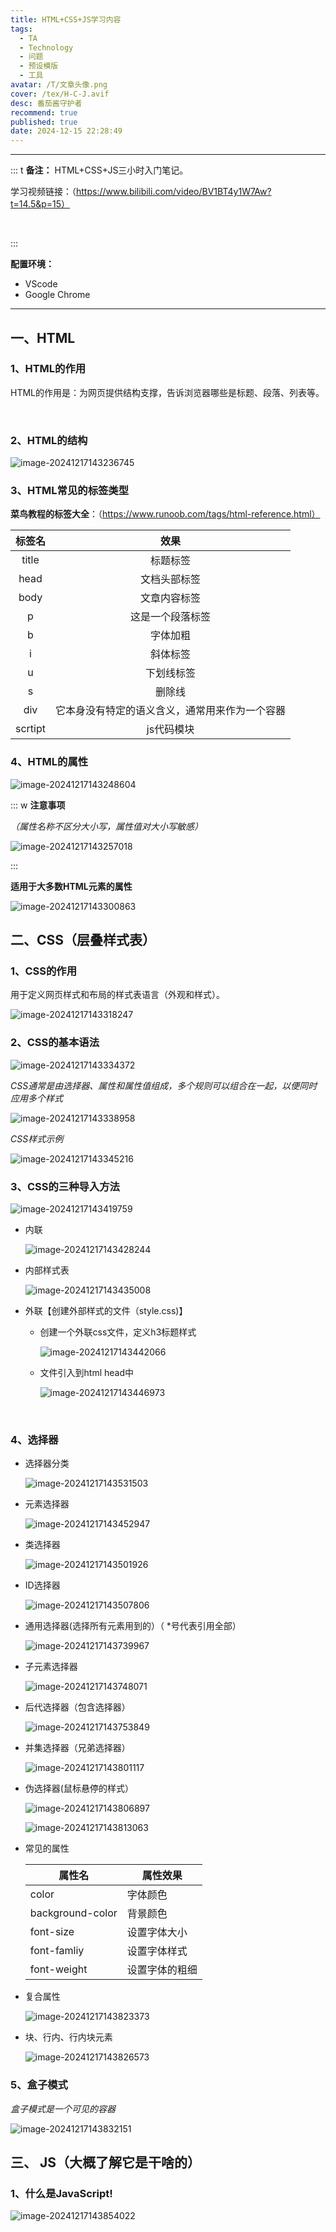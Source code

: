```yaml
---
title: HTML+CSS+JS学习内容
tags:
  - TA
  - Technology
  - 问题
  - 预设模版
  - 工具
avatar: /T/文章头像.png
cover: /tex/H-C-J.avif
desc: 番茄酱守护者
recommend: true
published: true
date: 2024-12-15 22:28:49
---
```


---

::: t
**备注：**
HTML+CSS+JS三小时入门笔记。

学习视频链接：（https://www.bilibili.com/video/BV1BT4y1W7Aw?t=14.5&p=15）

<br>

:::

**配置环境：**

- VScode
- Google Chrome

---

## 一、HTML

### 1、HTML的作用

<p id = "paragraph">  HTML的作用是：为网页提供结构支撑，告诉浏览器哪些是标题、段落、列表等。</p>

<br>

### 2、HTML的结构

![image-20241217143236745](/Blog/2024-12%2F1734417156.avif)

### 3、HTML常见的标签类型

**菜鸟教程的标签大全**：（https://www.runoob.com/tags/html-reference.html）

| 标签名  |                      效果                      |
| :-----: | :--------------------------------------------: |
|  title  |                    标题标签                    |
|  head   |                  文档头部标签                  |
|  body   |                  文章内容标签                  |
|    p    |                这是一个段落标签                |
|    b    |                    字体加粗                    |
|    i    |                    斜体标签                    |
|    u    |                   下划线标签                   |
|    s    |                     删除线                     |
|   div   | 它本身没有特定的语义含义，通常用来作为一个容器 |
| scrtipt |                   js代码模块                   |



### 4、HTML的属性

![image-20241217143248604](/Blog/2024-12%2F1734417168.avif)

::: w
**注意事项**

*（属性名称不区分大小写，属性值对大小写敏感）*

![image-20241217143257018](/Blog/2024-12%2F1734417177.avif)

:::

**适用于大多数HTML元素的属性**

![image-20241217143300863](/Blog/2024-12%2F1734417180.avif)

## 二、CSS（层叠样式表）

### 1、CSS的作用

<p id = "paragraph">
    用于定义网页样式和布局的样式表语言（外观和样式）。
</p>

![image-20241217143318247](/Blog/2024-12%2F1734417198.avif)

### 2、CSS的基本语法

![image-20241217143334372](/Blog/2024-12%2F1734417214.avif)

*CSS通常是由选择器、属性和属性值组成，多个规则可以组合在一起，以便同时应用多个样式*

![image-20241217143338958](/Blog/2024-12%2F1734417219.avif)

*CSS样式示例*

![image-20241217143345216](/Blog/2024-12%2F1734417225.avif)

### 3、CSS的三种导入方法

![image-20241217143419759](/Blog/2024-12%2F1734417259.avif)

- 内联

  ![image-20241217143428244](/Blog/2024-12%2F1734417268.avif)

- 内部样式表

  ![image-20241217143435008](/Blog/2024-12%2F1734417275.avif)

- 外联【创建外部样式的文件（style.css)】

  - 创建一个外联css文件，定义h3标题样式

    ![image-20241217143442066](/Blog/2024-12%2F1734417282.avif)

  - 文件引入到html head中

    ![image-20241217143446973](/Blog/2024-12%2F1734417287.avif)

    <br>

### 4、选择器

- 选择器分类

  ![image-20241217143531503](/Blog/2024-12%2F1734417331.avif)

  


- 元素选择器

  ![image-20241217143452947](/Blog/2024-12%2F1734417293.avif)

- 类选择器

  ![image-20241217143501926](/Blog/2024-12%2F1734417302.avif)

- ID选择器

  ![image-20241217143507806](/Blog/2024-12%2F1734417307.avif)

- 通用选择器(选择所有元素用到的）（ *号代表引用全部）

  ![image-20241217143739967](/Blog/2024-12%2F1734417460.avif)

- 子元素选择器

  ![image-20241217143748071](/Blog/2024-12%2F1734417468.avif)

- 后代选择器（包含选择器）

  ![image-20241217143753849](/Blog/2024-12%2F1734417473.avif)

- 并集选择器（兄弟选择器）

  ![image-20241217143801117](/Blog/2024-12%2F1734417481.avif)

- 伪选择器(鼠标悬停的样式）

  ![image-20241217143806897](/Blog/2024-12%2F1734417486.avif)

  ![image-20241217143813063](/Blog/2024-12%2F1734417493.avif)

- 常见的属性

  | 属性名           | 属性效果       |
  | ---------------- | -------------- |
  | color            | 字体颜色       |
  | background-color | 背景颜色       |
  | font-size        | 设置字体大小   |
  | font-famliy      | 设置字体样式   |
  | font-weight      | 设置字体的粗细 |

  

- 复合属性

  ![image-20241217143823373](/Blog/2024-12%2F1734417503.avif)

- 块、行内、行内块元素

  ![image-20241217143826573](/Blog/2024-12%2F1734417506.avif)

### 5、盒子模式

*盒子模式是一个可见的容器*

![image-20241217143832151](/Blog/2024-12%2F1734417512.avif)

## 三、 JS（大概了解它是干啥的）

### 1、什么是JavaScript!

![image-20241217143854022](/Blog/2024-12%2F1734417534.avif)

